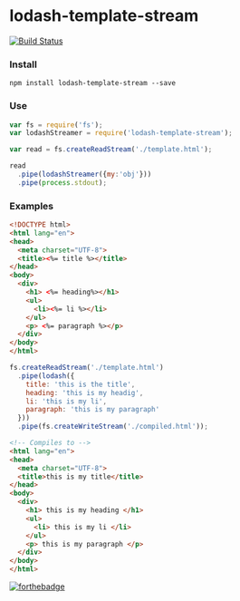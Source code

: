 # lodash-template-stream


[![Build Status](https://travis-ci.org/jacksongeller/lodash-template-stream.svg)](https://travis-ci.org/jacksongeller/lodash-template-stream)


### Install 

`npm install lodash-template-stream --save`


### Use

```js
var fs = require('fs');
var lodashStreamer = require('lodash-template-stream');

var read = fs.createReadStream('./template.html');

read
  .pipe(lodashStreamer({my:'obj'}))
  .pipe(process.stdout);

```


### Examples


```html
<!DOCTYPE html>
<html lang="en">
<head>
  <meta charset="UTF-8">
  <title><%= title %></title>
</head>
<body>
  <div>
    <h1> <%= heading%></h1>
    <ul>
      <li><%= li %></li>
    </ul>
    <p> <%= paragraph %></p>
  </div>
</body>
</html>
```

```js
fs.createReadStream('./template.html')
  .pipe(lodash({
    title: 'this is the title',
    heading: 'this is my headig',
    li: 'this is my li',
    paragraph: 'this is my paragraph'
  }))
  .pipe(fs.createWriteStream('./compiled.html'));
```

```html
<!-- Compiles to -->
<html lang="en">
<head>
  <meta charset="UTF-8">
  <title>this is my title</title>
</head>
<body>
  <div>
    <h1> this is my heading </h1>
    <ul>
      <li> this is my li </li>
    </ul>
    <p> this is my paragraph </p>
  </div>
</body>
</html>
```


[![forthebadge](http://forthebadge.com/badges/built-by-developers.svg)](http://forthebadge.com)

